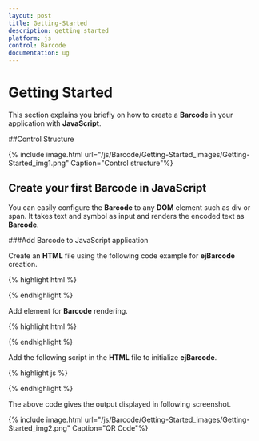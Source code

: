 ```yaml
---
layout: post
title: Getting-Started
description: getting started
platform: js
control: Barcode
documentation: ug
---
```


# Getting Started

This section explains you briefly on how to create a **Barcode** in your application with **JavaScript**.

##Control Structure

{% include image.html url="/js/Barcode/Getting-Started_images/Getting-Started_img1.png" Caption="Control structure"%}

## Create your first Barcode in JavaScript

You can easily configure the **Barcode** to any **DOM** element such as div or span. It takes text and symbol as input and renders the encoded text as **Barcode**.

###Add Barcode to JavaScript application

Create an **HTML** file using the following code example for **ejBarcode** creation.

{% highlight html %}

<!DOCTYPE html>
<html>

<head>
   <title>Getting Started Essential JS</title>
   <!-- Style sheet for default theme (flat azure)-->
   <link href="http://cdn.syncfusion.com/13.1.0.21/js/web/flat-azure/ej.widgets.all.min.css" rel="stylesheet" />
   <!--scripts-->
   <script src="http://code.jquery.com/jquery-1.10.1.min.js"></script>
   <script src="http://cdn.syncfusion.com/13.1.0.21/js/ej.widgets.all.min.js"></script>
   <!--Add custom scripts here -->
</head>

<body>
   <!-- Add Barcode element here. -->
</body>

</html>
{% endhighlight %}

Add element for **Barcode** rendering.

{% highlight html %}
<div id="barcode"></div>
{% endhighlight %}

Add the following script in the **HTML** file to initialize **ejBarcode**.

{% highlight js %}
<script type="text/javascript">
   $(function() {
      // document ready
      // simple control creation
      $("#barcode").ejBarcode({
         text: "http://www.syncfusion.com",
         symbologyType: "qrbarcode"
      });
   });
</script>
{% endhighlight %}

The above code gives the output displayed in following screenshot.

{% include image.html url="/js/Barcode/Getting-Started_images/Getting-Started_img2.png" Caption="QR Code"%}